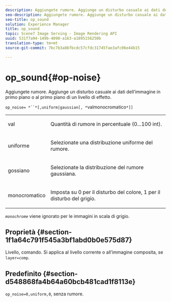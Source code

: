 ```yaml
---
description: Aggiungete rumore. Aggiunge un disturbo casuale ai dati dell’immagine in primo piano o al primo piano di un livello di effetto.
seo-description: Aggiungete rumore. Aggiunge un disturbo casuale ai dati dell’immagine in primo piano o al primo piano di un livello di effetto.
seo-title: op_sound
solution: Experience Manager
title: op_sound
topic: Scene7 Image Serving - Image Rendering API
uuid: 531f7a94-149b-4090-a163-a1895156250b
translation-type: tm+mt
source-git-commit: 7bc7b3a86fbcdc57cfdc31745fae3afc06e44b15

---
```



# op_sound{#op-noise}

Aggiungete rumore. Aggiunge un disturbo casuale ai dati dell’immagine in primo piano o al primo piano di un livello di effetto.

`op_noise= *``*[,uniform|gaussian[, *`valmonocromatico`*]]`

<table id="table_40675464E5824D52BF392ECCE2DDC03C"> 
 <tbody> 
  <tr> 
   <td colname="col1"> <p><span class="codeph"> val</span> </p> </td> 
   <td colname="col2"> <p>Quantità di rumore in percentuale (0...100 int). </p> </td> 
  </tr> 
  <tr> 
   <td colname="col1"> <p><span class="codeph"> uniforme</span> </p> </td> 
   <td colname="col2"> <p>Selezionate una distribuzione uniforme del rumore. </p> </td> 
  </tr> 
  <tr> 
   <td colname="col1"> <p><span class="codeph"> gossiano</span> </p> </td> 
   <td colname="col2"> <p>Selezionate la distribuzione del rumore gaussiana. </p> </td> 
  </tr> 
  <tr> 
   <td colname="col1"> <p><span class="varname"> monocromatico</span> </p> </td> 
   <td colname="col2"> <p>Imposta su 0 per il disturbo del colore, 1 per il disturbo del grigio. </p> </td> 
  </tr> 
 </tbody> 
</table>

*`monochrome`* viene ignorato per le immagini in scala di grigio.

## Proprietà {#section-1f1a64c791f545a3bf1abd0b0e575d87}

Livello, comando. Si applica al livello corrente o all’immagine composita, se `layer=comp`.

## Predefinito {#section-d548868fa4b64a60bcb481cad1f8113e}

`op_noise=0,uniform,0`, senza rumore.
